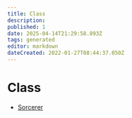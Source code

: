 ```yaml
---
title: Class
description:
published: 1
date: 2025-04-14T21:29:58.893Z
tags: generated
editor: markdown
dateCreated: 2022-01-27T08:44:37.050Z
---
```


# Class
- [Sorcerer](/structure/mechanic/class/sorcerer.md)
